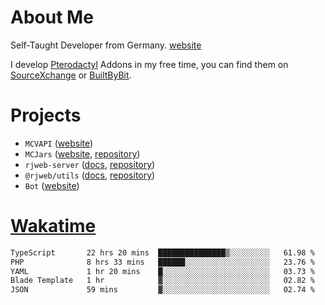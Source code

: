 # About Me

Self-Taught Developer from Germany. [website](https://rjansen.dev)

I develop [Pterodactyl](https://pterodactyl.io) Addons in my free time, you can find
them on [SourceXchange](https://www.sourcexchange.net/teams/356/profile) or [BuiltByBit](https://builtbybit.com/search/3078009).

# Projects

- `MCVAPI` ([website](https://versions.mcjars.app))
- `MCJars` ([website](https://mcjars.app), [repository](https://github.com/0x7d8/mcjar))
- `rjweb-server` ([docs](https://server.rjweb.dev), [repository](https://github.com/0x7d8/NPM_WEB-SERVER))
- `@rjweb/utils` ([docs](https://utils.rjweb.dev), [repository](https://github.com/0x7d8/rjweb-utils))
- `Bot` ([website](https://bot.rjns.dev))

# [Wakatime](https://wakatime.com/@0x7d8)

<!--START_SECTION:waka-->

```txt
TypeScript       22 hrs 20 mins  ███████████████▒░░░░░░░░░   61.98 %
PHP              8 hrs 33 mins   ██████░░░░░░░░░░░░░░░░░░░   23.76 %
YAML             1 hr 20 mins    █░░░░░░░░░░░░░░░░░░░░░░░░   03.73 %
Blade Template   1 hr            ▓░░░░░░░░░░░░░░░░░░░░░░░░   02.82 %
JSON             59 mins         ▓░░░░░░░░░░░░░░░░░░░░░░░░   02.74 %
```

<!--END_SECTION:waka-->
